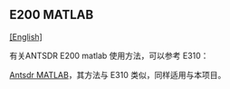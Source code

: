 ## E200 MATLAB 

[[English]](../../../../device_and_usage_manual/ANTSDR_E_Series_Module/ANTSDR_E200_Reference_Manual/AntsdrE200_matlab.html)

有关ANTSDR E200 matlab 使用方法，可以参考 E310：

[Antsdr MATLAB](../ANTSDR_E310_Reference_Manual/AntsdrE310_matlab_cn.md)，其方法与 E310 类似，同样适用与本项目。